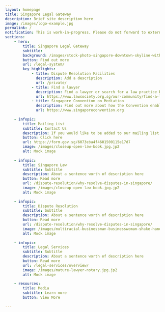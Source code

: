 ```yaml
---
layout: homepage
title: Singapore Legal Gateway
description: Brief site description here
image: /images/logo-example.jpg
permalink: /
notification: This is work-in-progress. Please do not forward to externals.
sections:
    - hero:
        title: Singapore Legal Gateway
        subtitle: 
        background: /images/stock-photo-singapore-downtown-skyline-with-the-supreme-court-building-325857437.jpg
        button: Find out more
        url: /legal-system/
        key_highlights:
            - title: Dispute Resolution Facilities
              description: Add a description
              url: /private/
            - title: Find a lawyer
              description: Find a lawyer or search for a law practice by specialisation
              url: https://www.lawsociety.org.sg/our-community/find-a-lawyer/
            - title: Singapore Convention on Mediation
              description: Find out more about how the Convention enables disputing parties to enforce and invoke settlement agreements across borders
              url: https://www.singaporeconvention.org
   
    - infopic:
        title: Mailing List
        subtitle: Contact Us
        description: If you would like to be added to our mailing list, please fill in your contact details via this form.
        button: Click here
        url: https://form.gov.sg/6073eba4f4601500115e17d7
        image: /images/closeup-open-law-book.jpg.jp2
        alt: Mock image
        
    - infopic:
        title: Singapore Law
        subtitle: Subtitle
        description: About a sentence worth of description here
        button: Read more
        url: /dispute-resolution/why-resolve-disputes-in-singapore/
        image: /images/closeup-open-law-book.jpg.jp2
        alt: Mock image  
        
    - infopic:
        title: Dispute Resolution
        subtitle: Subtitle
        description: About a sentence worth of description here
        button: Read more
        url: /dispute-resolution/why-resolve-disputes-in-singapore/
        image: /images/multiracial-businessman-businesswoman-shake-hands.jpg.jp2
        alt: Mock image
    
    - infopic:
        title: Legal Services
        subtitle: Subtitle
        description: About a sentence worth of description here
        button: Read more
        url: /legal-services/overview/
        image: /images/mature-lawyer-notary.jpg.jp2
        alt: Mock image
        
    - resources:
        title: Media
        subtitle: Learn more
        button: View More
        
---
```

